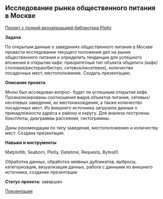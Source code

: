 ## Исследование рынка общественного питания в Москве


[Проект с полной визуализацией библиотеки Plotly](https://nbviewer.org/github/YuliyaSterh/Yandex_Practicum_Data_Analist/tree/master/10_%D0%9A%D0%B0%D0%BA%20%D1%80%D0%B0%D1%81%D1%81%D0%BA%D0%B0%D0%B7%D0%B0%D1%82%D1%8C%20%D0%B8%D1%81%D1%82%D0%BE%D1%80%D0%B8%D1%8E%20%D1%81%20%D0%BF%D0%BE%D0%BC%D0%BE%D1%89%D1%8C%D1%8E%20%D0%B4%D0%B0%D0%BD%D0%BD%D1%8B%D1%85/)



**Задача**   


 По открытым данные о заведениях общественного питания в Москве провести исследование текущего положения дел на рынке общественного питания и определить тенденции для успешного вложения в открытие кафе: приоритетный тип объекта общепита (кафе/столовая/ресторан/бистро, сетевое/несетевое), количество посадочных мест, местоположение.
Создать презентацию.


**Описание проекта**


Мною был исследован вопрос- будет ли успешным открытие кафе.
Проанализированы соотношения видов объектов питания, сетевых/несетевых заведений, их местонахождения, а также количество посадочных мест. Из внешнего источника загрузила данные о принадлежности адреса к району и округу. Для анализа построены боксплоты, диаграммы рассеяния, гистограммы.


Даны рекомендации по типу заведения, местоположению и количеству мест. Создана презентация.


**Навыки и инструменты**  


 Matplotlib, Seaborn, Plotly, Datetime, Requests, BytesIO


Обработка данных, обработка неявных  дубликатов, выбросы, категоризация, визуализация данных, работа с данными из внешнего источника, создание презентации


**Статус проекта:** завершен



[Презентация](https://github.com/YuliyaSterh/Yandex_Practicum_Data_Analist/blob/master/10_Как%20рассказать%20историю%20с%20помощью%20данных/Презентация%20Рынок%20заведений%20общественного%20питания%20в%20Москве.pdf)